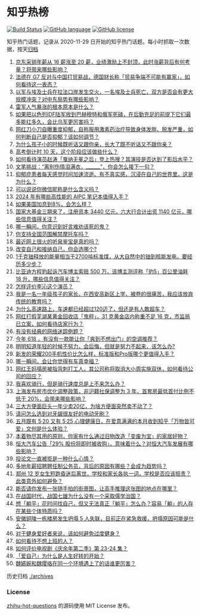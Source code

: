 # 知乎热榜
[![Build Status](https://github.com/ToWeLong/zhihu-hot-questions/workflows/CI/badge.svg)](https://github.com/ToWeLong/zhihu-hot-questions/actions)
[![GitHub language](https://img.shields.io/badge/language-golang-orange.svg)](https://golang.org/)
[![GitHub license](https://img.shields.io/github/license/ToWeLong/zhihu-hot-questions)](https://github.com/ToWeLong/zhihu-hot-questions/blob/main/LICENSE)

知乎热门话题，记录从 2020-11-29 日开始的知乎热门话题。每小时抓取一次数据，按天[归档](./archives)

<!-- BEGIN -->

1. [京东采销年薪从 16 薪涨至 20 薪，业绩激励上不封顶，此时涨薪背后有何考量？将带来哪些影响？](https://www.zhihu.com/question/657302101)
1. [法德在 G7 反对与中国打贸易战，德国财长称「贸易争端不可能有赢家」，如何看待这一表态？](https://www.zhihu.com/question/657298689)
1. [以军与埃及士兵在拉法口岸发生交火，一名埃及士兵死亡，双方是否会有更大规模冲突？对中东局势有哪些影响？](https://www.zhihu.com/question/657364933)
1. [雷军人气暴涨的根本原本是什么？](https://www.zhihu.com/question/654156953)
1. [如果把以色列IDF陆军放到巴赫穆特和俄军死磕，在后勤充足的前提下它们最多能扛多久，会比乌军更厉害吗？](https://www.zhihu.com/question/657268323)
1. [网红刀小刀自曝重度抑郁，自称服用激素药治疗导致身体发胖、脱发严重，如何判断自己是否抑郁？该如何调节？](https://www.zhihu.com/question/657300087)
1. [为什么孩子小的时候既听话又跟你亲，长大了既不听话又不跟你亲？](https://www.zhihu.com/question/657143728)
1. [高考倒计时 10 天，这个阶段应该做些什么？](https://www.zhihu.com/question/657318247)
1. [如何看待演员赵涛「戛纳无冕之后」登上热搜？其演技是否达到了影后水平？](https://www.zhihu.com/question/657236350)
1. [文笔挑战：“离别伤情泪满衣，______”，你会怎么接下一句？](https://www.zhihu.com/question/657276976)
1. [抑郁症患者每天感觉时间加速流逝、有不真实感，沉浸在自己的世界里，这是为什么？](https://www.zhihu.com/question/656784144)
1. [可以说说你微信昵称是什么含义吗？](https://www.zhihu.com/question/654809810)
1. [2024 年有哪些高性能的 AIPC 笔记本值得入手？](https://www.zhihu.com/question/656603571)
1. [如果美国加息到8%，会怎么样？](https://www.zhihu.com/question/654612346)
1. [国家大基金三期来了，注册资本 3440 亿元，六大行合计出资 1140 亿元，哪些信息值得关注？](https://www.zhihu.com/question/657336632)
1. [哪一瞬间，你意识到好言难劝该死的鬼？](https://www.zhihu.com/question/652415549)
1. [你支持全国范围解禁摩托车吗？](https://www.zhihu.com/question/657109253)
1. [最近网上很火的听泉鉴宝是真的吗？](https://www.zhihu.com/question/639476561)
1. [改变自己和接纳自己，你会选哪个?](https://www.zhihu.com/question/653440505)
1. [1千克铀释放的能量相当于2700吨标准煤，从大自然中的铀到核能发电，要经历多少步？](https://www.zhihu.com/question/656593159)
1. [比亚迪方程豹起诉汽车博主索赔 500 万，该博主测评称「豹5」百公里油耗 18 升，哪些信息值得关注？](https://www.zhihu.com/question/657119552)
1. [怎样评价李沁这个演员？](https://www.zhihu.com/question/337512950)
1. [我是一名一年级孩子的家长，在西安高新区上学，被卷的很痛苦，我应该放弃传统的教育吗？](https://www.zhihu.com/question/653332464)
1. [为什么高速路上，车速都已经超过120迈了，但还是有人敢超车？](https://www.zhihu.com/question/656750858)
1. [网红打假芜湖某黄金回收店「鬼秤」，31 克黄金店内称重不足 16 克，市监局已立案，如何看待店家行为？](https://www.zhihu.com/question/657222814)
1. [有没有经典的网络迷踪例题？](https://www.zhihu.com/question/657030185)
1. [今年 618 ，有没有一款能让你「爽到不想出门」的空调推荐？](https://www.zhihu.com/question/657305253)
1. [明明知道年轻的时候不努力，会后悔，但就是努力不起来，该怎么办?](https://www.zhihu.com/question/654660683)
1. [新发的荣耀200手机性价比怎么样，标准版和Pro版哪个更值得入手？](https://www.zhihu.com/question/657355034)
1. [哪一瞬间，会让你觉得有车真幸福？](https://www.zhihu.com/question/656635682)
1. [网红王妈塌房被指背刺打工人，其公司称将取消大小周实施双休，如何看待公司的回应？](https://www.zhihu.com/question/657306912)
1. [我喜欢骑行，但是骑行速度总是上不来怎么办？](https://www.zhihu.com/question/656782360)
1. [上海发布房市优化调整政策，非沪籍社保调整为 3 年，首套房最低首付比例不低于 20%，会带来哪些影响？](https://www.zhihu.com/question/657354774)
1. [三大方便面巨头一年少卖20亿，为啥方便面突然卖不动了？](https://www.zhihu.com/question/657212491)
1. [请问怎么选到对牙龈很友好的电动牙刷？](https://www.zhihu.com/question/651829057)
1. [五月既有 5·20 又有 5·25 心理健康日，在爱意满满的本月收到知乎「万物皆可爱」文创是什么体验？](https://www.zhihu.com/question/656592050)
1. [本着物尽其用的原则，你家有什么通过旧物改造「变废为宝」的家居好物？](https://www.zhihu.com/question/656591492)
1. [恒大汽车公告「29% 股份将即时被收购」，意味着什么？对恒大汽车发展有哪些影响？](https://www.zhihu.com/question/657251641)
1. [投论文一直被拒是一种什么心情？](https://www.zhihu.com/question/573163458)
1. [多地年薪招聘聘任制公务员，背后的原因有哪些？会成为趋势吗？](https://www.zhihu.com/question/657213251)
1. [郑州 12 岁女生短跑昏迷后离世，学校和家长各执一词，学校是否应该担责？此类意外如何避免？](https://www.zhihu.com/question/657004114)
1. [能否请你发布一张随手拍的街景图，让高手推理这张图的地点在哪里？](https://www.zhihu.com/question/657049860)
1. [在战国时代，战国七雄为什么没有一个采取儒学治国？](https://www.zhihu.com/question/657160091)
1. [想「躺平」花时间找自己，但又无法真正「躺平」怎么办？容易「躺」的人存在某些个体特质吗？](https://www.zhihu.com/question/656699002)
1. [安徽铜陵一栋楼房发生坍塌 5 人失联，目前正在紧急救援，坍塌原因可能是什么？](https://www.zhihu.com/question/657335686)
1. [对于健身爱好者来说，该如何避免过度健身？](https://www.zhihu.com/question/656738422)
1. [如何看待不想上班的人？](https://www.zhihu.com/question/493352396)
1. [如何评价电视剧《庆余年第二季》第 23-24 集？](https://www.zhihu.com/question/657357738)
1. [「爱自己」为什么是人生好转的开始？](https://www.zhihu.com/question/656389450)
1. [魏嬿婉和魏璎珞在同一个环境遇上了的话谁更厉害？](https://www.zhihu.com/question/393224778)

<!-- END -->

历史归档 [./archives](./archives)


### License
[zhihu-hot-questions](https://github.com/towelong/zhihu-hot-questions) 的源码使用 MIT License 发布。